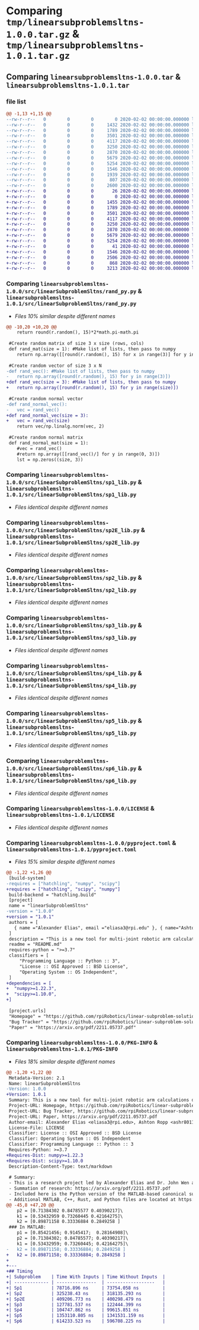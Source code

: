 # Comparing `tmp/linearsubproblemsltns-1.0.0.tar.gz` & `tmp/linearsubproblemsltns-1.0.1.tar.gz`

## Comparing `linearsubproblemsltns-1.0.0.tar` & `linearsubproblemsltns-1.0.1.tar`

### file list

```diff
@@ -1,13 +1,15 @@
--rw-r--r--   0        0        0        0 2020-02-02 00:00:00.000000 linearsubproblemsltns-1.0.0/src/linearSubproblemSltns/__init__.py
--rw-r--r--   0        0        0     1432 2020-02-02 00:00:00.000000 linearsubproblemsltns-1.0.0/src/linearSubproblemSltns/rand_py.py
--rw-r--r--   0        0        0     1789 2020-02-02 00:00:00.000000 linearsubproblemsltns-1.0.0/src/linearSubproblemSltns/sp1_lib.py
--rw-r--r--   0        0        0     3501 2020-02-02 00:00:00.000000 linearsubproblemsltns-1.0.0/src/linearSubproblemSltns/sp2E_lib.py
--rw-r--r--   0        0        0     4117 2020-02-02 00:00:00.000000 linearsubproblemsltns-1.0.0/src/linearSubproblemSltns/sp2_lib.py
--rw-r--r--   0        0        0     3250 2020-02-02 00:00:00.000000 linearsubproblemsltns-1.0.0/src/linearSubproblemSltns/sp3_lib.py
--rw-r--r--   0        0        0     2870 2020-02-02 00:00:00.000000 linearsubproblemsltns-1.0.0/src/linearSubproblemSltns/sp4_lib.py
--rw-r--r--   0        0        0     5679 2020-02-02 00:00:00.000000 linearsubproblemsltns-1.0.0/src/linearSubproblemSltns/sp5_lib.py
--rw-r--r--   0        0        0     5254 2020-02-02 00:00:00.000000 linearsubproblemsltns-1.0.0/src/linearSubproblemSltns/sp6_lib.py
--rw-r--r--   0        0        0     1546 2020-02-02 00:00:00.000000 linearsubproblemsltns-1.0.0/LICENSE
--rw-r--r--   0        0        0     1939 2020-02-02 00:00:00.000000 linearsubproblemsltns-1.0.0/README.md
--rw-r--r--   0        0        0      807 2020-02-02 00:00:00.000000 linearsubproblemsltns-1.0.0/pyproject.toml
--rw-r--r--   0        0        0     2600 2020-02-02 00:00:00.000000 linearsubproblemsltns-1.0.0/PKG-INFO
+-rw-r--r--   0        0        0       26 2020-02-02 00:00:00.000000 linearsubproblemsltns-1.0.1/requirements.txt
+-rw-r--r--   0        0        0        0 2020-02-02 00:00:00.000000 linearsubproblemsltns-1.0.1/src/linearSubproblemSltns/__init__.py
+-rw-r--r--   0        0        0     1455 2020-02-02 00:00:00.000000 linearsubproblemsltns-1.0.1/src/linearSubproblemSltns/rand_py.py
+-rw-r--r--   0        0        0     1789 2020-02-02 00:00:00.000000 linearsubproblemsltns-1.0.1/src/linearSubproblemSltns/sp1_lib.py
+-rw-r--r--   0        0        0     3501 2020-02-02 00:00:00.000000 linearsubproblemsltns-1.0.1/src/linearSubproblemSltns/sp2E_lib.py
+-rw-r--r--   0        0        0     4117 2020-02-02 00:00:00.000000 linearsubproblemsltns-1.0.1/src/linearSubproblemSltns/sp2_lib.py
+-rw-r--r--   0        0        0     3250 2020-02-02 00:00:00.000000 linearsubproblemsltns-1.0.1/src/linearSubproblemSltns/sp3_lib.py
+-rw-r--r--   0        0        0     2870 2020-02-02 00:00:00.000000 linearsubproblemsltns-1.0.1/src/linearSubproblemSltns/sp4_lib.py
+-rw-r--r--   0        0        0     5679 2020-02-02 00:00:00.000000 linearsubproblemsltns-1.0.1/src/linearSubproblemSltns/sp5_lib.py
+-rw-r--r--   0        0        0     5254 2020-02-02 00:00:00.000000 linearsubproblemsltns-1.0.1/src/linearSubproblemSltns/sp6_lib.py
+-rw-r--r--   0        0        0       41 2020-02-02 00:00:00.000000 linearsubproblemsltns-1.0.1/.gitignore
+-rw-r--r--   0        0        0     1546 2020-02-02 00:00:00.000000 linearsubproblemsltns-1.0.1/LICENSE
+-rw-r--r--   0        0        0     2506 2020-02-02 00:00:00.000000 linearsubproblemsltns-1.0.1/README.md
+-rw-r--r--   0        0        0      868 2020-02-02 00:00:00.000000 linearsubproblemsltns-1.0.1/pyproject.toml
+-rw-r--r--   0        0        0     3213 2020-02-02 00:00:00.000000 linearsubproblemsltns-1.0.1/PKG-INFO
```

### Comparing `linearsubproblemsltns-1.0.0/src/linearSubproblemSltns/rand_py.py` & `linearsubproblemsltns-1.0.1/src/linearSubproblemSltns/rand_py.py`

 * *Files 10% similar despite different names*

```diff
@@ -10,20 +10,20 @@
    return round(r.random(), 15)*2*math.pi-math.pi
 
 #Create random matrix of size 3 x size (rows, cols)
 def rand_mat(size = 1): #Make list of lists, then pass to numpy
    return np.array([[round(r.random(), 15) for x in range(3)] for y in range(size)])
 
 #Create random vector of size 3 x N
-def rand_vec(): #Make list of lists, then pass to numpy
-   return np.array([round(r.random(), 15) for y in range(3)])
+def rand_vec(size = 3): #Make list of lists, then pass to numpy
+   return np.array([round(r.random(), 15) for y in range(size)])
 
 #Create random normal vector
-def rand_normal_vec():
-   vec = rand_vec()
+def rand_normal_vec(size = 3):
+   vec = rand_vec(size)
    return vec/np.linalg.norm(vec, 2)
 
 #Create random normal matrix
 def rand_normal_mat(size = 1):
    #vec = rand_vec()
    #return np.array([[rand_vec()/] for y in range(0, 3)])
    lst = np.zeros((size, 3))
```

### Comparing `linearsubproblemsltns-1.0.0/src/linearSubproblemSltns/sp1_lib.py` & `linearsubproblemsltns-1.0.1/src/linearSubproblemSltns/sp1_lib.py`

 * *Files identical despite different names*

### Comparing `linearsubproblemsltns-1.0.0/src/linearSubproblemSltns/sp2E_lib.py` & `linearsubproblemsltns-1.0.1/src/linearSubproblemSltns/sp2E_lib.py`

 * *Files identical despite different names*

### Comparing `linearsubproblemsltns-1.0.0/src/linearSubproblemSltns/sp2_lib.py` & `linearsubproblemsltns-1.0.1/src/linearSubproblemSltns/sp2_lib.py`

 * *Files identical despite different names*

### Comparing `linearsubproblemsltns-1.0.0/src/linearSubproblemSltns/sp3_lib.py` & `linearsubproblemsltns-1.0.1/src/linearSubproblemSltns/sp3_lib.py`

 * *Files identical despite different names*

### Comparing `linearsubproblemsltns-1.0.0/src/linearSubproblemSltns/sp4_lib.py` & `linearsubproblemsltns-1.0.1/src/linearSubproblemSltns/sp4_lib.py`

 * *Files identical despite different names*

### Comparing `linearsubproblemsltns-1.0.0/src/linearSubproblemSltns/sp5_lib.py` & `linearsubproblemsltns-1.0.1/src/linearSubproblemSltns/sp5_lib.py`

 * *Files identical despite different names*

### Comparing `linearsubproblemsltns-1.0.0/src/linearSubproblemSltns/sp6_lib.py` & `linearsubproblemsltns-1.0.1/src/linearSubproblemSltns/sp6_lib.py`

 * *Files identical despite different names*

### Comparing `linearsubproblemsltns-1.0.0/LICENSE` & `linearsubproblemsltns-1.0.1/LICENSE`

 * *Files identical despite different names*

### Comparing `linearsubproblemsltns-1.0.0/pyproject.toml` & `linearsubproblemsltns-1.0.1/pyproject.toml`

 * *Files 15% similar despite different names*

```diff
@@ -1,22 +1,26 @@
 [build-system]
-requires = ["hatchling", "numpy", "scipy"]
+requires = ["hatchling", "scipy", "numpy"]
 build-backend = "hatchling.build"
 [project]
 name = "linearSubproblemSltns"
-version = "1.0.0"
+version = "1.0.1"
 authors = [
   { name ="Alexander Elias", email ="eliasa3@rpi.edu" }, { name="Ashton Ropp", email="ashr8011@gmail.com" },
 ]
 description = "This is a new tool for multi-joint robotic arm calculations developed at RPI."
 readme = "README.md"
 requires-python = ">=3.7"
 classifiers = [
     "Programming Language :: Python :: 3",
     "License :: OSI Approved :: BSD License",
     "Operating System :: OS Independent",
 ]
+dependencies = [
+  "numpy>=1.22.3",
+  "scipy>=1.10.0",
+]
 
 [project.urls]
 "Homepage" = "https://github.com/rpiRobotics/linear-subproblem-solutions"
 "Bug Tracker" = "https://github.com/rpiRobotics/linear-subproblem-solutions/issues"
 "Paper" = "https://arxiv.org/pdf/2211.05737.pdf"
```

### Comparing `linearsubproblemsltns-1.0.0/PKG-INFO` & `linearsubproblemsltns-1.0.1/PKG-INFO`

 * *Files 18% similar despite different names*

```diff
@@ -1,20 +1,22 @@
 Metadata-Version: 2.1
 Name: linearSubproblemSltns
-Version: 1.0.0
+Version: 1.0.1
 Summary: This is a new tool for multi-joint robotic arm calculations developed at RPI.
 Project-URL: Homepage, https://github.com/rpiRobotics/linear-subproblem-solutions
 Project-URL: Bug Tracker, https://github.com/rpiRobotics/linear-subproblem-solutions/issues
 Project-URL: Paper, https://arxiv.org/pdf/2211.05737.pdf
 Author-email: Alexander Elias <eliasa3@rpi.edu>, Ashton Ropp <ashr8011@gmail.com>
 License-File: LICENSE
 Classifier: License :: OSI Approved :: BSD License
 Classifier: Operating System :: OS Independent
 Classifier: Programming Language :: Python :: 3
 Requires-Python: >=3.7
+Requires-Dist: numpy>=1.22.3
+Requires-Dist: scipy>=1.10.0
 Description-Content-Type: text/markdown
 
 # Summary:
 - This is a research project led by Alexander Elias and Dr. John Wen at RPI.
 - Summation of research: https://arxiv.org/pdf/2211.05737.pdf
 - Included here is the Python version of the MATLAB-based canonical subproblems for inverse kinematics on robots.
 - Additional MATLAB, C++, Rust, and Python files are located at https://github.com/rpiRobotics/linear-subproblem-solutions/.
@@ -45,8 +47,20 @@
    p2 = [0.71384302 0.84785577 0.40390217]\
    k1 = [0.53432959 0.73260445 0.42164275]\
    k2 = [0.89871158 0.33336884 0.2849258 ]
 ### In MATLAB:
    p1 = [0.85421456; 0.9145417;  0.28164908]\
    p2 = [0.71384302; 0.84785577; 0.40390217]\
    k1 = [0.53432959; 0.73260445; 0.42164275]\
-   k2 = [0.89871158; 0.33336884; 0.2849258 ]
+   k2 = [0.89871158; 0.33336884; 0.2849258 ]
+
+---
+## Timing
+| Subproblem    | Time With Inputs | Time Without Inputs  |
+| ------------- | ---------------  | ------------------   |
+| Sp1           | 78716.896 ns     | 73754.058 ns         |
+| Sp2           | 325238.43 ns     | 318135.293 ns        |
+| Sp2E          | 409206.773 ns    | 400298.479 ns        |
+| Sp3           | 127781.537 ns    | 122444.399 ns        |
+| Sp4           | 104747.862 ns    | 99615.851 ns         |
+| Sp5           | 1353110.805 ns   | 1341531.159 ns       |
+| Sp6           | 614233.523 ns    | 596708.225 ns        |
```

